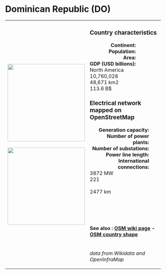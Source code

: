 # Dominican Republic (DO)

<table width="90%">
<tr>
<td>
<img src="https://upload.wikimedia.org/wikipedia/commons/9/9f/Flag_of_the_Dominican_Republic.svg" width="250">
<br><br>
<img src="https://upload.wikimedia.org/wikipedia/commons/2/25/LocationDominicanRepublic.svg" width="250"></td>
<td>
<h3>Country characteristics</h3>
<div style="display: inline-block;text-align:right;margin-right:30px;font-weight: bold;">
Continent:<br>Population:<br>Area:<br>GDP (USD billions):
</div>
<div style="display: inline-block;">
North America<br>10,760,028<br>48,671 km2<br>113.6 B$
</div>
<h3>Electrical network mapped on OpenStreetMap</h3>
<div style="display: inline-block;text-align:right;margin-right:30px;font-weight: bold;">Generation capacity:<br>
Number of power plants:<br>
Number of substations:<br>
Power line length:<br>
International connections:<br>
</div>
<div style="display: inline-block;">3872 MW<br>
221<br>
<br>
2477 km<br>
<br>
</div>

<br><br><h4>See also :
<a href="https://wiki.openstreetmap.org/wiki/Power_networks/Dominican Republic" target="_blank">OSM wiki page</a> -
<a href="https://openstreetmap.org/relation/307828" target="_blank">OSM country shape</a>
</h4>

<br><i>data from Wikidata and OpenInfraMap</i>
</td>
</tr>
</table>




